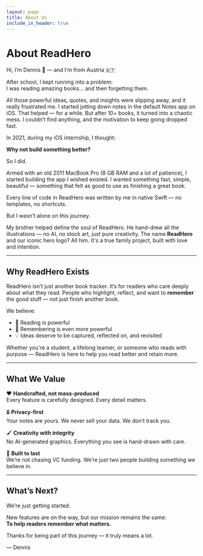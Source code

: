 ```yaml
---
layout: page
title: About Us
include_in_header: true
---
```


# About ReadHero

Hi, I’m Dennis 👋 — and I’m from Austria 🇦🇹

After school, I kept running into a problem:  
I was reading amazing books… and then forgetting them.

All those powerful ideas, quotes, and insights were slipping away, and it really frustrated me. I started jotting down notes in the default Notes app on iOS. That helped — for a while. But after 10+ books, it turned into a chaotic mess. I couldn’t find anything, and the motivation to keep going dropped fast.

In 2021, during my iOS internship, I thought:  

**Why not build something better?**

So I did.

Armed with an old 2011 MacBook Pro (8 GB RAM and a lot of patience), I started building the app I wished existed. I wanted something fast, simple, beautiful — something that felt as good to use as finishing a great book.

Every line of code in ReadHero was written by me in native Swift — no templates, no shortcuts.

But I wasn’t alone on this journey.

My brother helped define the soul of ReadHero. He hand-drew all the illustrations — no AI, no stock art, just pure creativity. The name **ReadHero** and our iconic hero logo? All him. It's a true family project, built with love and intention.

---

## Why ReadHero Exists

ReadHero isn’t just another book tracker. It’s for readers who care deeply about what they read. People who highlight, reflect, and want to **remember** the good stuff — not just finish another book.

We believe:
- 📖 Reading is powerful
- 🧠 Remembering is even more powerful
- 💡 Ideas deserve to be captured, reflected on, and revisited

Whether you're a student, a lifelong learner, or someone who reads with purpose — ReadHero is here to help you read better and retain more.

---

## What We Value

❤️ **Handcrafted, not mass-produced**  
Every feature is carefully designed. Every detail matters.

🔒 **Privacy-first**  
Your notes are yours. We never sell your data. We don’t track you.

🖌️ **Creativity with integrity**  
No AI-generated graphics. Everything you see is hand-drawn with care.

🚀 **Built to last**  
We’re not chasing VC funding. We’re just two people building something we believe in.

---

## What’s Next?

We’re just getting started.

New features are on the way, but our mission remains the same:  
**To help readers remember what matters.**

Thanks for being part of this journey — it truly means a lot.

— Dennis
